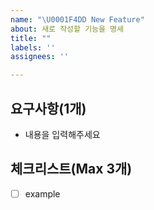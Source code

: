 ```yaml
---
name: "\U0001F4DD New Feature"
about: 새로 작성할 기능을 명세
title: ""
labels: ''
assignees: ''

---
```


## 요구사항(1개)

- 내용을 입력해주세요

## 체크리스트(Max 3개)

- [ ] example
